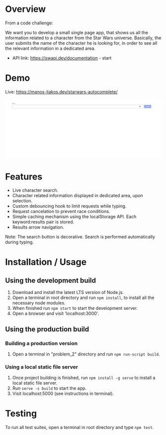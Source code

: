 # Overview

From a code challenge:

We want you to develop a small single page app, that shows us all the information related to
a character from the Star Wars universe.
Basically, the user submits the name of the character he is looking for, in order to see all the
relevant information in a dedicated area.

- API link: https://swapi.dev/documentation - start

# Demo

Live: https://manos-liakos.dev/starwars-autocomplete/

![Autosuggest Component Demo](demo/Autosuggest.gif)

# Features

- Live character search.
- Character related information displayed in dedicated area, upon selection.
- Custom debouncing hook to limit requests while typing.
- Request cancelation to prevent race conditions.
- Simple caching mechanism using the localStorage API. Each keyword:results pair is stored.
- Results arrow navigation.

Note: The search button is decorative. Search is performed automatically during typing.

# Installation / Usage

## Using the development build

1. Download and install the latest LTS version of Node.js.
2. Open a terminal in root directory and run `npm install`, to install all the necessary node modules.
3. When finished run `npm start` to start the development server.
4. Open a browser and visit 'localhost:3000'.

## Using the production build

### Building a production version

1. Open a terminal in "problem_2" directory and run `npm run-script build`.

### Using a local static file server

1. Once project building is finished, run `npm install -g serve` to install a local static file server.
2. Run `serve -s build` to start the app.
3. Visit localhost:5000 (see instructions in terminal).

# Testing

To run all test suites, open a terminal in root directory and type `npm test`.
